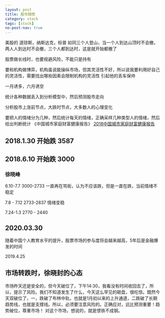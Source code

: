 ```yaml
---
layout: post
title: 股市随想
category: stock
tags: [stock]
no-post-nav: true
---
```


美股的 道琼斯，纳斯达克，标普 如同三个人登山，当一个人到达山顶时不会撤，
两人人到达时不会撤，三个人都到达时，这是就开始都撤了


股票做长线时，也要规避风险，不能只是持有

要和机构做博弈，机构虽说能操纵市场，但其灵活性不好，所以说我要利用好自己的灵活性，需要找出哪些因素会限制机构的灵活性
引起他的丢车保帅

一月诱多，六月诱空

统计各种数据丢入到分析模型中，然后预测股市走向

分析股市上涨前节点，大跌时节点，大多数人的心理变化

要把人的情绪分为几种，然后统计每天的情绪，正确采样几种类型人的情绪，然后给出判断统计
《中国城市家庭财富健康报告》
[2018中国城市家庭财富健康报告](https://mp.weixin.qq.com/s/aTdtEaN-wt0C1FC4XxlPRw)

## 2018.1.30 开始跌  3587
## 2018.6.10 开始跌  3000
### 徐晓峰
6.10-7.7  3000-2733
一直再在骂街，认为不应该跌，但是一直在跌，当前情绪不稳定

7.8 - 7.12 2733-2837
情绪变稳


7.24-1.3  2770 - 2440

## 2020.03.30
随着中国个人教育水平的提升，股票市场的参与度将会越来越高，5年后是金融爆发的时间

2019.4.25
## 市场转跌时，徐晓封的心态
市场昨天还是安全的，但今天破位了，下午14:30，我看没有时间收回去了，所以，提示了风险。我们不知道发生了什么，今天这么罕见的砸盘，很吃惊。既然今天双破位了，一，跌破了布林中轨，也就是1月初以来的上升通道，二跌破了长期趋势线，也就是支撑线。所以，必须要注意风险的。正确应对，远比预测重要！趋势破位，尊重市场！
对这个市场，想说的，就是恨铁不成钢。


